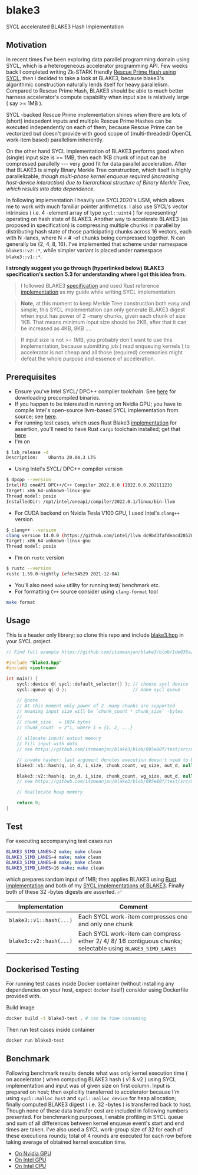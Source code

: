 # blake3
SYCL accelerated BLAKE3 Hash Implementation

## Motivation

In recent times I've been exploring data parallel programming domain using SYCL, which is a heterogeneous accelerator programming API. Few weeks back I completed writing Zk-STARK friendly [Rescue Prime Hash using SYCL](https://github.com/itzmeanjan/ff-gpu/), then I decided to take a look at BLAKE3, because blake3's algorithmic construction naturally lends itself for heavy parallelism. Compared to Rescue Prime Hash, BLAKE3 should be able to much better harness accelerator's compute capability when input size is relatively large ( say >= 1MB ).

SYCL -backed Rescue Prime implementation shines when there are lots of (short) indepedent inputs and multiple Rescue Prime Hashes can be executed independently on each of them, because Rescue Prime can be vectorized but doesn't provide with good scope of (multi-threaded/ OpenCL work-item based) parallelism inherently.

On the other hand SYCL implementation of BLAKE3 performs good when (single) input size is >= 1MB, then each 1KB chunk of input can be compressed parallelly --- very good fit for data parallel acceleration. After that BLAKE3 is simply Binary Merkle Tree construction, which itself is highly parallelizable, _though multi-phase kernel enqueue required (increasing host-device interaction) due to hierarchical structure of Binary Merkle Tree, which results into data dependence_.

In following implementation I heavily use SYCL2020's USM, which allows me to work with much familiar pointer arithmetics. I also use SYCL's vector intrinsics ( i.e. 4 -element array of type `sycl::uint4` ) for representing/ operating on hash state of BLAKE3. Another way to accelerate BLAKE3 (as proposed in specification) is compressing multiple chunks in parallel by distributing hash state of those participating chunks across 16 vectors, each with N -lanes, where N = # -of chunks being compressed together. N can generally be {2, 4, 8, 16}. I've implemented that scheme under namespace `blake3::v2::*`, while simpler variant is placed under namespace `blake3::v1::*`. 

**I strongly suggest you go through (hyperlinked below) BLAKE3 specification's section 5.3 for understanding where I got this idea from.**

> I followed BLAKE3 [specification](https://github.com/BLAKE3-team/BLAKE3-specs/blob/ac78a717924dd9e6f16f547baa916c6f71470b1a/blake3.pdf) and used Rust reference [implementation](https://github.com/BLAKE3-team/BLAKE3/blob/da4c792d8094f35c05c41c9aeb5dfe4aa67ca1ac/reference_impl/reference_impl.rs) as my guide while writing SYCL implementation.

> **Note,** at this moment to keep Merkle Tree construction both easy and simple, this SYCL implementation can only generate BLAKE3 digest when input has power of 2 -many chunks, given each chunk of size 1KB. That means minimum input size should be 2KB, after that it can be increased as 4KB, 8KB ....

> If input size is not >= 1MB, you probably don't want to use this implementation, because submitting job ( read enqueuing kernels ) to accelerator is not cheap and all those (required) ceremonies might defeat the whole purpose and essence of acceleration.

## Prerequisites

- Ensure you've Intel SYCL/ DPC++ compiler toolchain. See [here](https://www.intel.com/content/www/us/en/developer/tools/oneapi/base-toolkit-download.html) for downloading precompiled binaries.
- If you happen to be interested in running on Nvidia GPU; you have to compile Intel's open-source llvm-based SYCL implementation from source; see [here](https://intel.github.io/llvm-docs/GetStartedGuide.html#prerequisites).
- For running test cases, which uses Rust Blake3 [implementation](https://docs.rs/blake3/1.2.0/blake3) for assertion, you'll need to have Rust `cargo` toolchain installed; get that [here](https://rustup.rs/)
- I'm on

```bash
$ lsb_release -d
Description:    Ubuntu 20.04.3 LTS
```

- Using Intel's SYCL/ DPC++ compiler version

```bash
$ dpcpp --version
Intel(R) oneAPI DPC++/C++ Compiler 2022.0.0 (2022.0.0.20211123)
Target: x86_64-unknown-linux-gnu
Thread model: posix
InstalledDir: /opt/intel/oneapi/compiler/2022.0.1/linux/bin-llvm
```

- For CUDA backend on Nvidia Tesla V100 GPU, I used Intel's `clang++` version

```bash
$ clang++ --version
clang version 14.0.0 (https://github.com/intel/llvm dc9bd3fafdeacd28528eb4b1fef3ad9b76ef3b92)
Target: x86_64-unknown-linux-gnu
Thread model: posix
```

- I'm on `rustc` version

```bash
$ rustc --version
rustc 1.59.0-nightly (efec54529 2021-12-04)
```

- You'll also need `make` utility for running test/ benchmark etc.
- For formatting `C++` source consider using `clang-format` tool

```bash
make format
```

## Usage

This is a header only library; so clone this repo and include [blake3.hpp](./include/blake3.hpp) in your SYCL project.

```cpp
// Find full example https://github.com/itzmeanjan/blake3/blob/1de036a/test/src/main.cpp

#include "blake3.hpp"
#include <iostream>

int main() {
    sycl::device d{ sycl::default_selector{} }; // choose sycl device
    sycl::queue q{ d };                         // make sycl queue

    // @note
    // At this moment only power of 2 -many chunks are supported
    // meaning input size will be `chunk_count * chunk_size` -bytes
    //
    // chunk_size   = 1024 bytes
    // chunk_count  = 2^i, where i = {1, 2, ...}

    // allocate input/ output memory
    // fill input with data
    // see https://github.com/itzmeanjan/blake3/blob/095e80f/test/src/main.cpp#L15-L37

    // invoke hasher; last argument denotes execution doesn't need to be timed
    blake3::v1::hash(q, in_d, i_size, chunk_count, wg_size, out_d, nullptr); // either

    blake3::v2::hash(q, in_d, i_size, chunk_count, wg_size, out_d, nullptr); // or
    // see https://github.com/itzmeanjan/blake3/blob/095e80f/test/src/main.cpp#L40-L43

    // deallocate heap memory

    return 0;
}
```

## Test

For executing accompanying test cases run

```bash
BLAKE3_SIMD_LANES=2 make; make clean
BLAKE3_SIMD_LANES=4 make; make clean
BLAKE3_SIMD_LANES=8 make; make clean
BLAKE3_SIMD_LANES=16 make; make clean
```

which prepares random input of 1MB; then applies BLAKE3 using [Rust implementation](https://docs.rs/blake3/1.2.0/blake3) and both of my [SYCL implementations of BLAKE3](https://github.com/itzmeanjan/blake3/blob/b459e95539fbc203f48bccbccd356ff21c1a59b6/include/blake3.hpp). Finally both of these 32 -bytes digests are asserted. ✅

Implementation | Comment
--- | ---
`blake3::v1::hash(...)` | Each SYCL work-item compresses one and only one chunk
`blake3::v2::hash(...)` | Each SYCL work-item can compress either 2/ 4/ 8/ 16 contiguous chunks; selectable using `BLAKE3_SIMD_LANES`

## Dockerised Testing

For running test cases inside Docker container (without installing any dependencies on your host, expect `docker` itself) consider using Dockerfile provided with.

Build image

```bash
docker build -t blake3-test . # can be time consuming
```

Then run test cases inside container

```bash
docker run blake3-test
```

## Benchmark

Following benchmark results denote what was only kernel execution time ( on accelerator ) when computing BLAKE3 hash ( v1 & v2 ) using SYCL implementation and input was of given size on first column. Input is prepared on host; then explicitly transferred to accelerator because I'm using `sycl::malloc_host` and `sycl::malloc_device` for heap allocation; finally computed BLAKE3 digest ( i.e. 32 -bytes ) is transferred back to host. Though none of these data transfer cost are included in following numbers presented. For benchmarking purposes, I enable profiling in SYCL queue and sum of all differences between kernel enqueue event's start and end times are taken. I've also used a SYCL work-group size of 32 for each of these executions rounds; total of 4 rounds are executed for each row before taking average of obtained kernel execution time.

- [On Nvidia GPU](./results/nvidia_gpu.md)
- [On Intel GPU](./results/intel_gpu.md)
- [On Intel CPU](./results/intel_cpu.md)
